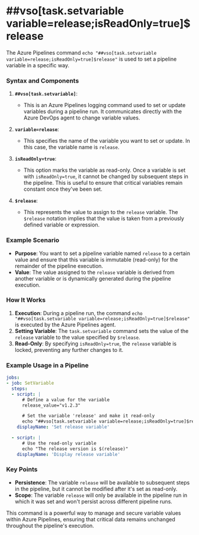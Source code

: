 # ##vso[task.setvariable variable=release;isReadOnly=true]$release

The Azure Pipelines command `echo "##vso[task.setvariable variable=release;isReadOnly=true]$release"` is used to set a pipeline variable in a specific way. 

### Syntax and Components

1. **`##vso[task.setvariable]`**:
   - This is an Azure Pipelines logging command used to set or update variables during a pipeline run. It communicates directly with the Azure DevOps agent to change variable values.

2. **`variable=release`**:
   - This specifies the name of the variable you want to set or update. In this case, the variable name is `release`.

3. **`isReadOnly=true`**:
   - This option marks the variable as read-only. Once a variable is set with `isReadOnly=true`, it cannot be changed by subsequent steps in the pipeline. This is useful to ensure that critical variables remain constant once they've been set.

4. **`$release`**:
   - This represents the value to assign to the `release` variable. The `$release` notation implies that the value is taken from a previously defined variable or expression.

### Example Scenario
- **Purpose**: You want to set a pipeline variable named `release` to a certain value and ensure that this variable is immutable (read-only) for the remainder of the pipeline execution.
- **Value**: The value assigned to the `release` variable is derived from another variable or is dynamically generated during the pipeline execution.

### How It Works
1. **Execution**: During a pipeline run, the command `echo "##vso[task.setvariable variable=release;isReadOnly=true]$release"` is executed by the Azure Pipelines agent.
2. **Setting Variable**: The `task.setvariable` command sets the value of the `release` variable to the value specified by `$release`.
3. **Read-Only**: By specifying `isReadOnly=true`, the `release` variable is locked, preventing any further changes to it.

### Example Usage in a Pipeline
```yaml
jobs:
- job: SetVariable
  steps:
  - script: |
      # Define a value for the variable
      release_value="v1.2.3"

      # Set the variable 'release' and make it read-only
      echo "##vso[task.setvariable variable=release;isReadOnly=true]$release_value"
    displayName: 'Set release variable'

  - script: |
      # Use the read-only variable
      echo "The release version is $(release)"
    displayName: 'Display release variable'
```

### Key Points
- **Persistence**: The variable `release` will be available to subsequent steps in the pipeline, but it cannot be modified after it's set as read-only.
- **Scope**: The variable `release` will only be available in the pipeline run in which it was set and won't persist across different pipeline runs.

This command is a powerful way to manage and secure variable values within Azure Pipelines, ensuring that critical data remains unchanged throughout the pipeline's execution.
